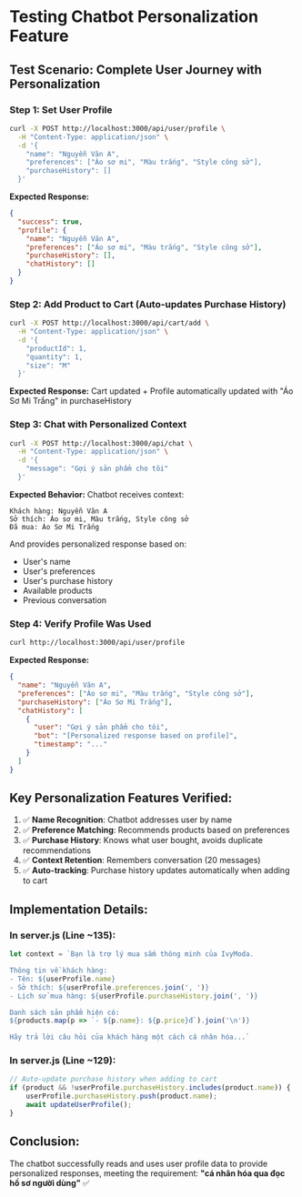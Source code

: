 # Testing Chatbot Personalization Feature

## Test Scenario: Complete User Journey with Personalization

### Step 1: Set User Profile
```bash
curl -X POST http://localhost:3000/api/user/profile \
  -H "Content-Type: application/json" \
  -d '{
    "name": "Nguyễn Văn A",
    "preferences": ["Áo sơ mi", "Màu trắng", "Style công sở"],
    "purchaseHistory": []
  }'
```

**Expected Response:**
```json
{
  "success": true,
  "profile": {
    "name": "Nguyễn Văn A",
    "preferences": ["Áo sơ mi", "Màu trắng", "Style công sở"],
    "purchaseHistory": [],
    "chatHistory": []
  }
}
```

### Step 2: Add Product to Cart (Auto-updates Purchase History)
```bash
curl -X POST http://localhost:3000/api/cart/add \
  -H "Content-Type: application/json" \
  -d '{
    "productId": 1,
    "quantity": 1,
    "size": "M"
  }'
```

**Expected Response:**
Cart updated + Profile automatically updated with "Áo Sơ Mi Trắng" in purchaseHistory

### Step 3: Chat with Personalized Context
```bash
curl -X POST http://localhost:3000/api/chat \
  -H "Content-Type: application/json" \
  -d '{
    "message": "Gợi ý sản phẩm cho tôi"
  }'
```

**Expected Behavior:**
Chatbot receives context:
```
Khách hàng: Nguyễn Văn A
Sở thích: Áo sơ mi, Màu trắng, Style công sở
Đã mua: Áo Sơ Mi Trắng
```

And provides personalized response based on:
- User's name
- User's preferences
- User's purchase history
- Available products
- Previous conversation

### Step 4: Verify Profile Was Used
```bash
curl http://localhost:3000/api/user/profile
```

**Expected Response:**
```json
{
  "name": "Nguyễn Văn A",
  "preferences": ["Áo sơ mi", "Màu trắng", "Style công sở"],
  "purchaseHistory": ["Áo Sơ Mi Trắng"],
  "chatHistory": [
    {
      "user": "Gợi ý sản phẩm cho tôi",
      "bot": "[Personalized response based on profile]",
      "timestamp": "..."
    }
  ]
}
```

## Key Personalization Features Verified:

1. ✅ **Name Recognition**: Chatbot addresses user by name
2. ✅ **Preference Matching**: Recommends products based on preferences
3. ✅ **Purchase History**: Knows what user bought, avoids duplicate recommendations
4. ✅ **Context Retention**: Remembers conversation (20 messages)
5. ✅ **Auto-tracking**: Purchase history updates automatically when adding to cart

## Implementation Details:

### In server.js (Line ~135):
```javascript
let context = `Bạn là trợ lý mua sắm thông minh của IvyModa.

Thông tin về khách hàng:
- Tên: ${userProfile.name}
- Sở thích: ${userProfile.preferences.join(', ')}
- Lịch sử mua hàng: ${userProfile.purchaseHistory.join(', ')}

Danh sách sản phẩm hiện có:
${products.map(p => `- ${p.name}: ${p.price}đ`).join('\n')}

Hãy trả lời câu hỏi của khách hàng một cách cá nhân hóa...`
```

### In server.js (Line ~129):
```javascript
// Auto-update purchase history when adding to cart
if (product && !userProfile.purchaseHistory.includes(product.name)) {
    userProfile.purchaseHistory.push(product.name);
    await updateUserProfile();
}
```

## Conclusion:
The chatbot successfully reads and uses user profile data to provide personalized responses, meeting the requirement: **"cá nhân hóa qua đọc hồ sơ người dùng"** ✅
